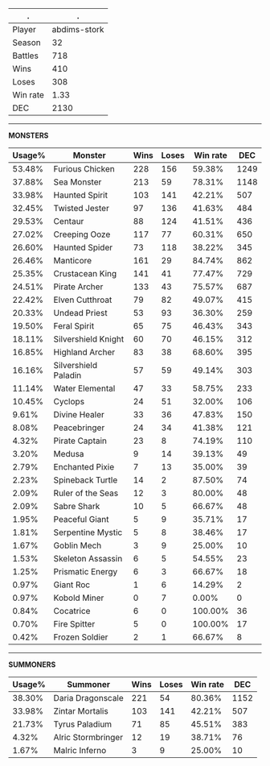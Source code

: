 .|.
|-|-
Player|abdims-stork
Season|32
Battles|718
Wins|410
Loses|308
Win rate|1.33
DEC|2130

---
**MONSTERS**

Usage%|Monster|Wins|Loses|Win rate|DEC|
-|-|-|-|-|-|
53.48%|Furious Chicken|228|156|59.38%|1249|
37.88%|Sea Monster|213|59|78.31%|1148|
33.98%|Haunted Spirit|103|141|42.21%|507|
32.45%|Twisted Jester|97|136|41.63%|484|
29.53%|Centaur|88|124|41.51%|436|
27.02%|Creeping Ooze|117|77|60.31%|650|
26.60%|Haunted Spider|73|118|38.22%|345|
26.46%|Manticore|161|29|84.74%|862|
25.35%|Crustacean King|141|41|77.47%|729|
24.51%|Pirate Archer|133|43|75.57%|687|
22.42%|Elven Cutthroat|79|82|49.07%|415|
20.33%|Undead Priest|53|93|36.30%|259|
19.50%|Feral Spirit|65|75|46.43%|343|
18.11%|Silvershield Knight|60|70|46.15%|312|
16.85%|Highland Archer|83|38|68.60%|395|
16.16%|Silvershield Paladin|57|59|49.14%|303|
11.14%|Water Elemental|47|33|58.75%|233|
10.45%|Cyclops|24|51|32.00%|106|
9.61%|Divine Healer|33|36|47.83%|150|
8.08%|Peacebringer|24|34|41.38%|121|
4.32%|Pirate Captain|23|8|74.19%|110|
3.20%|Medusa|9|14|39.13%|49|
2.79%|Enchanted Pixie|7|13|35.00%|39|
2.23%|Spineback Turtle|14|2|87.50%|74|
2.09%|Ruler of the Seas|12|3|80.00%|48|
2.09%|Sabre Shark|10|5|66.67%|48|
1.95%|Peaceful Giant|5|9|35.71%|17|
1.81%|Serpentine Mystic|5|8|38.46%|17|
1.67%|Goblin Mech|3|9|25.00%|10|
1.53%|Skeleton Assassin|6|5|54.55%|23|
1.25%|Prismatic Energy|6|3|66.67%|18|
0.97%|Giant Roc|1|6|14.29%|2|
0.97%|Kobold Miner|0|7|0.00%|0|
0.84%|Cocatrice|6|0|100.00%|36|
0.70%|Fire Spitter|5|0|100.00%|17|
0.42%|Frozen Soldier|2|1|66.67%|8|

---
**SUMMONERS**

Usage%|Summoner|Wins|Loses|Win rate|DEC|
-|-|-|-|-|-|
38.30%|Daria Dragonscale|221|54|80.36%|1152|
33.98%|Zintar Mortalis|103|141|42.21%|507|
21.73%|Tyrus Paladium|71|85|45.51%|383|
4.32%|Alric Stormbringer|12|19|38.71%|76|
1.67%|Malric Inferno|3|9|25.00%|10|

